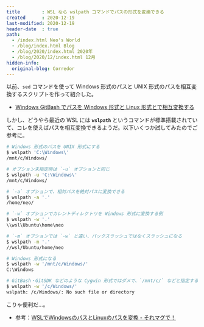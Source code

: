 ```yaml
---
title        : WSL なら wslpath コマンドでパスの形式を変換できる
created      : 2020-12-19
last-modified: 2020-12-19
header-date  : true
path:
  - /index.html Neo's World
  - /blog/index.html Blog
  - /blog/2020/index.html 2020年
  - /blog/2020/12/index.html 12月
hidden-info:
  original-blog: Corredor
---
```


以前、`sed` コマンドを使って Windows 形式のパスと UNIX 形式のパスを相互変換するスクリプトを作って紹介した。

- [Windows GitBash でパスを Windows 形式と Linux 形式とで相互変換する](/blog/2020/04/07-01.html)

しかし、どうやら最近の WSL には **`wslpath`** というコマンドが標準搭載されていて、コレを使えばパスを相互変換できるようだ。以下いくつか試してみたのでご参考に。

```bash
# Windows 形式のパスを UNIX 形式にする
$ wslpath 'C:\Windows\'
/mnt/c/Windows/

# オプション未指定時は `-u` オプションと同じ
$ wslpath -u 'C:\Windows\'
/mnt/c/Windows/

# `-a` オプションで、相対パスを絶対パスに変換できる
$ wslpath -a '.'
/home/neo/

# `-w` オプションでカレントディレクトリを Windows 形式に変換する例
$ wslpath -w '.'
\\wsl\Ubuntu\home\neo

# `-m` オプションでは `-w` と違い、バックスラッシュではなくスラッシュになる
$ wslpath -m '.'
//wsl/Ubuntu/home/neo

# Windows 形式になる
$ wslpath -w '/mnt/c/Windows/'
C:\Windows

# GitBash・GitSDK などのような Cygwin 形式ではダメで、`/mnt/c/` などと指定する必要がある
$ wslpath -w '/c/Windows/'
wslpath: /c/Windows/: No such file or directory
```

こりゃ便利だ…。

- 参考：[WSLでWindowsのパスとLinuxのパスを変換 - それマグで！](https://takuya-1st.hatenablog.jp/entry/2020/10/29/202715)
